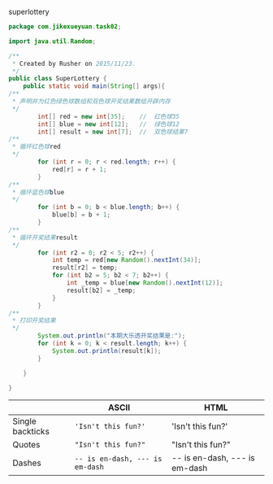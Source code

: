 superlottery
```java
package com.jikexueyuan.task02;

import java.util.Random;

/**
 * Created by Rusher on 2015/11/23.
 */
public class SuperLottery {
    public static void main(String[] args){
/**
 * 声明并为红色绿色球数组和双色球开奖结果数组开辟内存
 */
        int[] red = new int[35];    //  红色球35
        int[] blue = new int[12];   //  绿色球12
        int[] result = new int[7];  //  双色球结果7
/**
 * 循环红色球red
 */
        for (int r = 0; r < red.length; r++) {
            red[r] = r + 1;
        }
/**
 * 循环蓝色球blue
 */
        for (int b = 0; b < blue.length; b++) {
            blue[b] = b + 1;
        }
/**
 * 循环开奖结果result
 */
        for (int r2 = 0; r2 < 5; r2++) {
            int temp = red[new Random().nextInt(34)];
            result[r2] = temp;
            for (int b2 = 5; b2 < 7; b2++) {
                int _temp = blue[new Random().nextInt(12)];
                result[b2] = _temp;
            }
        }
/**
 * 打印开奖结果
 */
        System.out.println("本期大乐透开奖结果是:");
        for (int k = 0; k < result.length; k++) {
            System.out.println(result[k]);
        }

    }

}
```
|                  | ASCII                        | HTML              |
 ----------------- | ---------------------------- | ------------------
| Single backticks | `'Isn't this fun?'`            | 'Isn't this fun?' |
| Quotes           | `"Isn't this fun?"`            | "Isn't this fun?" |
| Dashes           | `-- is en-dash, --- is em-dash` | -- is en-dash, --- is em-dash |
